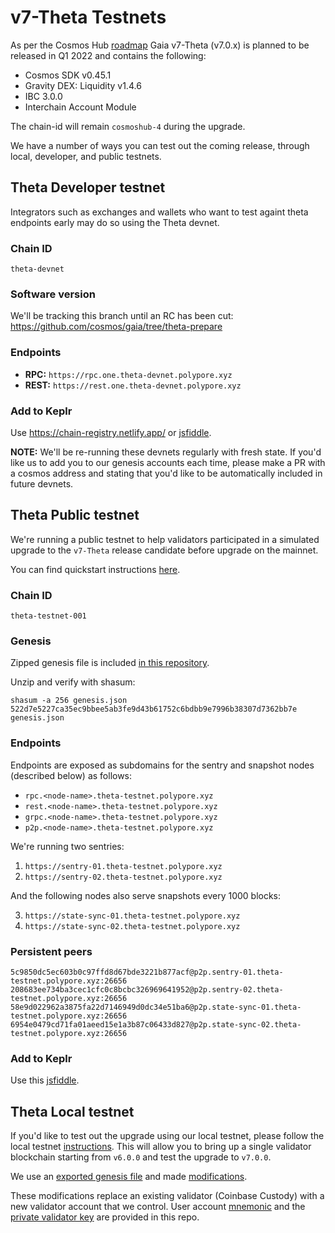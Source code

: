 # v7-Theta Testnets

As per the Cosmos Hub [roadmap](https://github.com/cosmos/gaia/blob/main/docs/roadmap/cosmos-hub-roadmap-2.0.md) Gaia v7-Theta (v7.0.x) is planned to be released in Q1 2022 and contains the following:
- Cosmos SDK v0.45.1
- Gravity DEX: Liquidity v1.4.6
- IBC 3.0.0
- Interchain Account Module

The chain-id will remain `cosmoshub-4` during the upgrade.

We have a number of ways you can test out the coming release, through local, developer, and public testnets.

## Theta Developer testnet

Integrators such as exchanges and wallets who want to test againt theta endpoints early may do so using the Theta devnet.

### Chain ID

`theta-devnet`

### Software version

We'll be tracking this branch until an RC has been cut: https://github.com/cosmos/gaia/tree/theta-prepare

### Endpoints

- **RPC:** `https://rpc.one.theta-devnet.polypore.xyz`
- **REST:** `https://rest.one.theta-devnet.polypore.xyz`

### Add to Keplr

Use https://chain-registry.netlify.app/ or [jsfiddle](https://jsfiddle.net/hba2rxd0/4/).

**NOTE:** We'll be re-running these devnets regularly with fresh state. If you'd like us to add you to our genesis accounts each time, please make a PR with a cosmos address and stating that you'd like to be automatically included in future devnets.

## Theta Public testnet

We're running a public testnet to help validators participated in a simulated upgrade to the `v7-Theta` release candidate before upgrade on the mainnet.

You can find quickstart instructions [here](public-testnet/README.md).

### Chain ID
`theta-testnet-001`

### Genesis

Zipped genesis file is included [in this repository](public-testnet/genesis.json.gz).

Unzip and verify with shasum:
```
shasum -a 256 genesis.json
522d7e5227ca35ec9bbee5ab3fe9d43b61752c6bdbb9e7996b38307d7362bb7e genesis.json
```
### Endpoints

Endpoints are exposed as subdomains for the sentry and snapshot nodes (described below) as follows:

* `rpc.<node-name>.theta-testnet.polypore.xyz`
* `rest.<node-name>.theta-testnet.polypore.xyz`
* `grpc.<node-name>.theta-testnet.polypore.xyz`
* `p2p.<node-name>.theta-testnet.polypore.xyz`

We're running two sentries:

1. `https://sentry-01.theta-testnet.polypore.xyz`
2. `https://sentry-02.theta-testnet.polypore.xyz`

And the following nodes also serve snapshots every 1000 blocks:

3. `https://state-sync-01.theta-testnet.polypore.xyz`
4. `https://state-sync-02.theta-testnet.polypore.xyz`

### Persistent peers

```
5c9850dc5ec603b0c97ffd8d67bde3221b877acf@p2p.sentry-01.theta-testnet.polypore.xyz:26656
208683ee734ba3cec1cfc0c8bcbc326969641952@p2p.sentry-02.theta-testnet.polypore.xyz:26656
58e9d022962a3875fa22d7146949d0dc34e51ba6@p2p.state-sync-01.theta-testnet.polypore.xyz:26656
6954e0479cd71fa01aeed15e1a3b87c06433d827@p2p.state-sync-02.theta-testnet.polypore.xyz:26656
```

### Add to Keplr

Use this [jsfiddle](https://jsfiddle.net/kht96uvo/1/).

## Theta Local testnet

If you'd like to test out the upgrade using our local testnet, please follow the local testnet [instructions](local-testnet/README.md). This will allow you to bring up a single validator blockchain starting from `v6.0.0` and test the upgrade to `v7.0.0`.

We use an [exported genesis file](exported_genesis.json.tar.gz) and made [modifications](local-testnet/modified_genesis.json.tar.gz).

These modifications replace an existing validator (Coinbase Custody) with a new validator account that we control. User account [mnemonic](local-testnet/mnemonic.txt) and the [private validator key](local-testnet/priv_validator_key.json) are provided in this repo.
